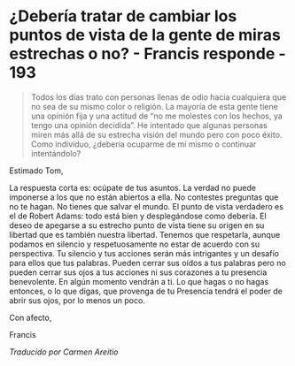 # ¿Debería tratar de cambiar los puntos de vista de la gente de miras estrechas o no? - Francis responde - 193

>Todos los días trato con personas llenas de odio hacia cualquiera que no sea de su mismo color o religión. La mayoría de esta gente tiene una opinión fija y una actitud de “no me molestes con los hechos, ya tengo una opinión decidida”. He intentado que algunas personas miren más allá de su estrecha visión del mundo pero con poco éxito. Como individuo, ¿debería ocuparme de mí mismo o continuar intentándolo?

Estimado Tom,

La respuesta corta es: ocúpate de tus asuntos. La verdad no puede imponerse a los que no están abiertos a ella. No contestes preguntas que no te hagan. No tienes que salvar el mundo. El punto de vista verdadero es el de Robert Adams: todo está bien y desplegándose como debería. El deseo de apegarse a su estrecho punto de vista tiene su origen en su libertad que es también nuestra libertad. Tenemos que respetarla, aunque podamos en silencio y respetuosamente no estar de acuerdo con su perspectiva. Tu silencio y tus acciones serán más intrigantes y un desafío para ellos que tus palabras. Pueden cerrar sus oídos a tus palabras pero no pueden cerrar sus ojos a tus acciones ni sus corazones a tu presencia benevolente. En algún momento vendrán a ti. Lo que hagas o no hagas entonces, o lo que digas, que provenga de tu Presencia tendrá el poder de abrir sus ojos, por lo menos un poco.

Con afecto,

Francis

_Traducido por Carmen Areitio_

